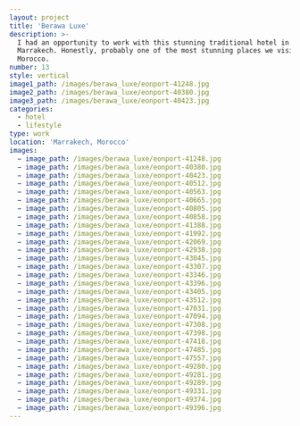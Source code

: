 ```yaml
---
layout: project
title: 'Berawa Luxe'
description: >-
  I had an opportunity to work with this stunning traditional hotel in
  Marrakech. Honestly, probably one of the most stunning places we visited in
  Morocco.
number: 13
style: vertical
image1_path: /images/berawa_luxe/eonport-41248.jpg
image2_path: /images/berawa_luxe/eonport-40380.jpg
image3_path: /images/berawa_luxe/eonport-40423.jpg
categories:
  - hotel
  - lifestyle
type: work
location: 'Marrakech, Morocco'
images:
  − image_path: /images/berawa_luxe/eonport-41248.jpg
  − image_path: /images/berawa_luxe/eonport-40380.jpg
  − image_path: /images/berawa_luxe/eonport-40423.jpg
  − image_path: /images/berawa_luxe/eonport-40512.jpg
  − image_path: /images/berawa_luxe/eonport-40563.jpg
  − image_path: /images/berawa_luxe/eonport-40665.jpg
  − image_path: /images/berawa_luxe/eonport-40805.jpg
  − image_path: /images/berawa_luxe/eonport-40858.jpg
  − image_path: /images/berawa_luxe/eonport-41388.jpg
  − image_path: /images/berawa_luxe/eonport-41992.jpg
  − image_path: /images/berawa_luxe/eonport-42069.jpg
  − image_path: /images/berawa_luxe/eonport-42938.jpg
  − image_path: /images/berawa_luxe/eonport-43045.jpg
  − image_path: /images/berawa_luxe/eonport-43307.jpg
  − image_path: /images/berawa_luxe/eonport-43346.jpg
  − image_path: /images/berawa_luxe/eonport-43396.jpg
  − image_path: /images/berawa_luxe/eonport-43405.jpg
  − image_path: /images/berawa_luxe/eonport-43512.jpg
  − image_path: /images/berawa_luxe/eonport-47031.jpg
  − image_path: /images/berawa_luxe/eonport-47094.jpg
  − image_path: /images/berawa_luxe/eonport-47308.jpg
  − image_path: /images/berawa_luxe/eonport-47398.jpg
  − image_path: /images/berawa_luxe/eonport-47418.jpg
  − image_path: /images/berawa_luxe/eonport-47485.jpg
  − image_path: /images/berawa_luxe/eonport-47557.jpg
  − image_path: /images/berawa_luxe/eonport-49280.jpg
  − image_path: /images/berawa_luxe/eonport-49281.jpg
  − image_path: /images/berawa_luxe/eonport-49289.jpg
  − image_path: /images/berawa_luxe/eonport-49331.jpg
  − image_path: /images/berawa_luxe/eonport-49374.jpg
  − image_path: /images/berawa_luxe/eonport-49396.jpg
---
```


